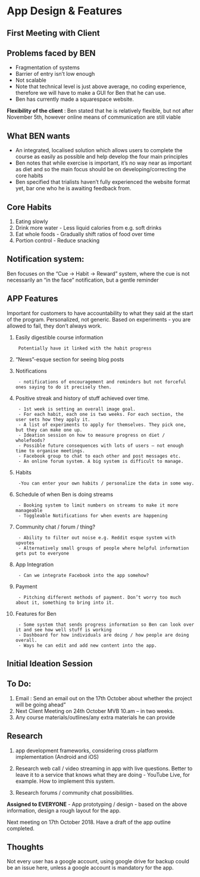 App Design & Features
=====================

First Meeting with Client
-------------------------

Problems faced by BEN
---------------------
- Fragmentation of systems
- Barrier of entry isn’t low enough
- Not scalable 
- Note that technical level is just above average, no coding experience, therefore we will have to make a GUI for Ben that he can use.
- Ben has currently made a squarespace website.

**Flexibility of the client** : 
Ben stated that he is relatively flexible, but not after November 5th, however online means of communication are still viable

**What BEN wants**
------------------
- An integrated, localised solution which allows users to complete the course as easily as possible and help develop the four main principles
- Ben notes that while exercise is important, it’s no way near as important as diet and so the main focus should be on developing/correcting the core habits
- Ben specified that trialists haven’t fully experienced the website format yet, bar one who he is awaiting feedback from.

Core Habits
-----------
1. Eating slowly
1. Drink more water 
        - Less liquid calories from e.g. soft drinks
1. Eat whole foods 
        - Gradually shift ratios of food over time
1. Portion control 
        - Reduce snacking

Notification system:
--------------------
Ben focuses on the “Cue → Habit → Reward” system, where the cue is not necessarily an “in the face” notification, but a gentle reminder

APP Features
------------
Important for customers to have accountability to what they said at the start of the program.
Personalized, not generic. Based on experiments - you are allowed to fail, they don’t always work. 

1. Easily digestible course information

        Potentially have it linked with the habit progress
        
1. “News”-esque section for seeing blog posts

1. Notifications

        - notifications of encouragement and reminders but not forceful ones saying to do it precisely then.
        
1. Positive streak and history of stuff achieved over time.

        - 1st week is setting an overall image goal.       
        - For each habit, each one is two weeks. For each section, the user sets how they apply it.        
        - A list of experiments to apply for themselves. They pick one, but they can make one up.        
        - Ideation session on how to measure progress on diet / wholefoods?
        - Possible future consequences with lots of users – not enough time to organise meetings.        
        - Facebook group to chat to each other and post messages etc.        
        - An online forum system. A big system is difficult to manage.
        
1. Habits

        -You can enter your own habits / personalize the data in some way.
        
1. Schedule of when Ben is doing streams

        - Booking system to limit numbers on streams to make it more manageable
        - Toggleable Notifications for when events are happening
        
1. Community chat / forum / thing?

        - Ability to filter out noise e.g. Reddit esque system with upvotes
        - Alternatively small groups of people where helpful information gets put to everyone
        
1. App Integration

        - Can we integrate Facebook into the app somehow?
        
1. Payment 

        - Pitching different methods of payment. Don’t worry too much about it, something to bring into it.       
        
1. Features for Ben

        - Some system that sends progress information so Ben can look over it and see how well stuff is working
        - Dashboard for how individuals are doing / how people are doing overall.
        - Ways he can edit and add new content into the app.

**Initial Ideation Session**
------------------------

To Do:
------
1. Email : Send an email out on the 17th October about whether the project will be going ahead”
1. Next Client Meeting on 24th October MVB 10.am – in two weeks. 
1. Any course materials/outlines/any extra materials he can provide

Research
--------
1. app development frameworks, considering cross platform implementation (Android and iOS)
1. Research web call / video streaming in app with live questions. Better to leave it to a service that knows what they are doing 
        - YouTube Live, for example. How to implement this system.
        
1. Research forums / community chat possibilities.

**Assigned to EVERYONE** - App prototyping / design - based on the above information, design a rough layout for the app. 

Next meeting on 17th October 2018. Have a draft of the app outline completed.

Thoughts
--------
Not every user has a google account, using google drive for backup could be an issue here, unless a google account is mandatory for the app.
